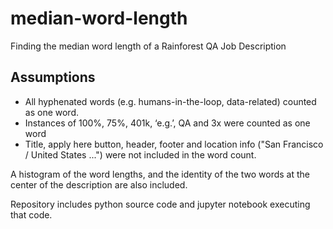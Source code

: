 # median-word-length
Finding the median word length of a Rainforest QA Job Description

## Assumptions
* All hyphenated words (e.g. humans-in-the-loop, data-related) counted as one word.
* Instances of 100%, 75%, 401k, ‘e.g.’, QA and 3x were counted as one word
* Title, apply here button, header, footer and location info ("San Francisco / United States ...") were not included in the word count.

A histogram of the word lengths, and the identity of the two words at the center of the description are also included.

Repository includes python source code and jupyter notebook executing that code.
